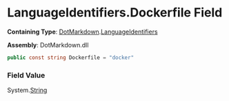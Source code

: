 # LanguageIdentifiers\.Dockerfile Field

**Containing Type**: [DotMarkdown](../../README.md)\.[LanguageIdentifiers](../README.md)

**Assembly**: DotMarkdown\.dll

```csharp
public const string Dockerfile = "docker"
```

### Field Value

System\.[String](https://docs.microsoft.com/en-us/dotnet/api/system.string)